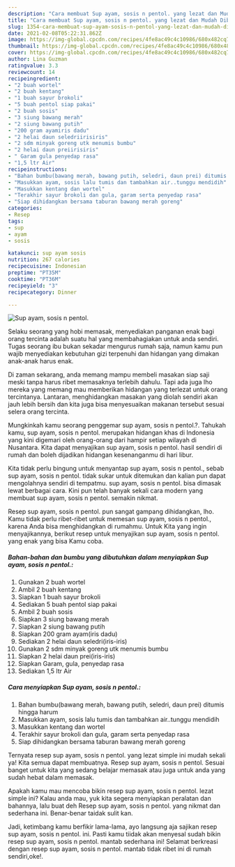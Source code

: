 ```yaml
---
description: "Cara membuat Sup ayam, sosis n pentol. yang lezat dan Mudah Dibuat"
title: "Cara membuat Sup ayam, sosis n pentol. yang lezat dan Mudah Dibuat"
slug: 1354-cara-membuat-sup-ayam-sosis-n-pentol-yang-lezat-dan-mudah-dibuat
date: 2021-02-08T05:22:31.862Z
image: https://img-global.cpcdn.com/recipes/4fe8ac49c4c10986/680x482cq70/sup-ayam-sosis-n-pentol-foto-resep-utama.jpg
thumbnail: https://img-global.cpcdn.com/recipes/4fe8ac49c4c10986/680x482cq70/sup-ayam-sosis-n-pentol-foto-resep-utama.jpg
cover: https://img-global.cpcdn.com/recipes/4fe8ac49c4c10986/680x482cq70/sup-ayam-sosis-n-pentol-foto-resep-utama.jpg
author: Lina Guzman
ratingvalue: 3.3
reviewcount: 14
recipeingredient:
- "2 buah wortel"
- "2 buah kentang"
- "1 buah sayur brokoli"
- "5 buah pentol siap pakai"
- "2 buah sosis"
- "3 siung bawang merah"
- "2 siung bawang putih"
- "200 gram ayamiris dadu"
- "2 helai daun seledriirisiris"
- "2 sdm minyak goreng utk menumis bumbu"
- "2 helai daun preiirisiris"
- " Garam gula penyedap rasa"
- "1,5 ltr Air"
recipeinstructions:
- "Bahan bumbu(bawang merah, bawang putih, seledri, daun prei) ditumis hingga harum"
- "Masukkan ayam, sosis lalu tumis dan tambahkan air..tunggu mendidih"
- "Masukkan kentang dan wortel"
- "Terakhir sayur brokoli dan gula, garam serta penyedap rasa"
- "Siap dihidangkan bersama taburan bawang merah goreng"
categories:
- Resep
tags:
- sup
- ayam
- sosis

katakunci: sup ayam sosis 
nutrition: 267 calories
recipecuisine: Indonesian
preptime: "PT35M"
cooktime: "PT36M"
recipeyield: "3"
recipecategory: Dinner

---
```



![Sup ayam, sosis n pentol.](https://img-global.cpcdn.com/recipes/4fe8ac49c4c10986/680x482cq70/sup-ayam-sosis-n-pentol-foto-resep-utama.jpg)

Selaku seorang yang hobi memasak, menyediakan panganan enak bagi orang tercinta adalah suatu hal yang membahagiakan untuk anda sendiri. Tugas seorang ibu bukan sekadar mengurus rumah saja, namun kamu pun wajib menyediakan kebutuhan gizi terpenuhi dan hidangan yang dimakan anak-anak harus enak.

Di zaman  sekarang, anda memang mampu membeli masakan siap saji meski tanpa harus ribet memasaknya terlebih dahulu. Tapi ada juga lho mereka yang memang mau memberikan hidangan yang terlezat untuk orang tercintanya. Lantaran, menghidangkan masakan yang diolah sendiri akan jauh lebih bersih dan kita juga bisa menyesuaikan makanan tersebut sesuai selera orang tercinta. 



Mungkinkah kamu seorang penggemar sup ayam, sosis n pentol.?. Tahukah kamu, sup ayam, sosis n pentol. merupakan hidangan khas di Indonesia yang kini digemari oleh orang-orang dari hampir setiap wilayah di Nusantara. Kita dapat menyajikan sup ayam, sosis n pentol. hasil sendiri di rumah dan boleh dijadikan hidangan kesenanganmu di hari libur.

Kita tidak perlu bingung untuk menyantap sup ayam, sosis n pentol., sebab sup ayam, sosis n pentol. tidak sukar untuk ditemukan dan kalian pun dapat mengolahnya sendiri di tempatmu. sup ayam, sosis n pentol. bisa dimasak lewat berbagai cara. Kini pun telah banyak sekali cara modern yang membuat sup ayam, sosis n pentol. semakin nikmat.

Resep sup ayam, sosis n pentol. pun sangat gampang dihidangkan, lho. Kamu tidak perlu ribet-ribet untuk memesan sup ayam, sosis n pentol., karena Anda bisa menghidangkan di rumahmu. Untuk Kita yang ingin menyajikannya, berikut resep untuk menyajikan sup ayam, sosis n pentol. yang enak yang bisa Kamu coba.

<!--inarticleads1-->

##### Bahan-bahan dan bumbu yang dibutuhkan dalam menyiapkan Sup ayam, sosis n pentol.:

1. Gunakan 2 buah wortel
1. Ambil 2 buah kentang
1. Siapkan 1 buah sayur brokoli
1. Sediakan 5 buah pentol siap pakai
1. Ambil 2 buah sosis
1. Siapkan 3 siung bawang merah
1. Siapkan 2 siung bawang putih
1. Siapkan 200 gram ayam(iris dadu)
1. Sediakan 2 helai daun seledri(iris-iris)
1. Gunakan 2 sdm minyak goreng utk menumis bumbu
1. Siapkan 2 helai daun prei(iris-iris)
1. Siapkan  Garam, gula, penyedap rasa
1. Sediakan 1,5 ltr Air




<!--inarticleads2-->

##### Cara menyiapkan Sup ayam, sosis n pentol.:

1. Bahan bumbu(bawang merah, bawang putih, seledri, daun prei) ditumis hingga harum
1. Masukkan ayam, sosis lalu tumis dan tambahkan air..tunggu mendidih
1. Masukkan kentang dan wortel
1. Terakhir sayur brokoli dan gula, garam serta penyedap rasa
1. Siap dihidangkan bersama taburan bawang merah goreng




Ternyata resep sup ayam, sosis n pentol. yang lezat simple ini mudah sekali ya! Kita semua dapat membuatnya. Resep sup ayam, sosis n pentol. Sesuai banget untuk kita yang sedang belajar memasak atau juga untuk anda yang sudah hebat dalam memasak.

Apakah kamu mau mencoba bikin resep sup ayam, sosis n pentol. lezat simple ini? Kalau anda mau, yuk kita segera menyiapkan peralatan dan bahannya, lalu buat deh Resep sup ayam, sosis n pentol. yang nikmat dan sederhana ini. Benar-benar taidak sulit kan. 

Jadi, ketimbang kamu berfikir lama-lama, ayo langsung aja sajikan resep sup ayam, sosis n pentol. ini. Pasti kamu tiidak akan menyesal sudah bikin resep sup ayam, sosis n pentol. mantab sederhana ini! Selamat berkreasi dengan resep sup ayam, sosis n pentol. mantab tidak ribet ini di rumah sendiri,oke!.


